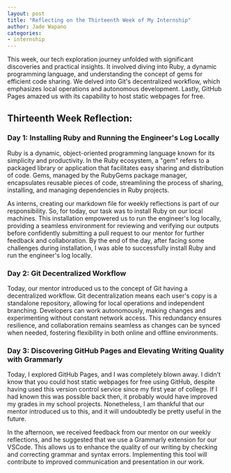 ```yaml
---
layout: post
title: "Reflecting on the Thirteenth Week of My Internship"
author: Jade Wapano
categories: 
- internship
---
```

This week, our tech exploration journey unfolded with significant discoveries and practical insights. It involved diving into Ruby, a dynamic programming language, and understanding the concept of gems for efficient code sharing. We delved into Git's decentralized workflow, which emphasizes local operations and autonomous development. Lastly, GitHub Pages amazed us with its capability to host static webpages for free.

## Thirteenth Week Reflection:

### Day 1: Installing Ruby and Running the Engineer's Log Locally

Ruby is a dynamic, object-oriented programming language known for its simplicity and productivity. In the Ruby ecosystem, a "gem" refers to a packaged library or application that facilitates easy sharing and distribution of code. Gems, managed by the RubyGems package manager, encapsulates reusable pieces of code, streamlining the process of sharing, installing, and managing dependencies in Ruby projects.

As interns, creating our markdown file for weekly reflections is part of our responsibility. So, for today, our task was to install Ruby on our local machines. This installation empowered us to run the engineer's log locally, providing a seamless environment for reviewing and verifying our outputs before confidently submitting a pull request to our mentor for further feedback and collaboration. By the end of the day, after facing some challenges during installation, I was able to successfully install Ruby and run the engineer's log locally.

### Day 2: Git Decentralized Workflow

Today, our mentor introduced us to the concept of Git having a decentralized workflow. Git decentralization means each user's copy is a standalone repository, allowing for local operations and independent branching. Developers can work autonomously, making changes and experimenting without constant network access. This redundancy ensures resilience, and collaboration remains seamless as changes can be synced when needed, fostering flexibility in both online and offline environments.

### Day 3: Discovering GitHub Pages and Elevating Writing Quality with Grammarly

Today, I explored GitHub Pages, and I was completely blown away. I didn't know that you could host static webpages for free using GitHub, despite having used this version control service since my first year of college. If I had known this was possible back then, it probably would have improved my grades in my school projects. Nonetheless, I am thankful that our mentor introduced us to this, and it will undoubtedly be pretty useful in the future.

In the afternoon, we received feedback from our mentor on our weekly reflections, and he suggested that we use a Grammarly extension for our VSCode. This allows us to enhance the quality of our writing by checking and correcting grammar and syntax errors. Implementing this tool will contribute to improved communication and presentation in our work.